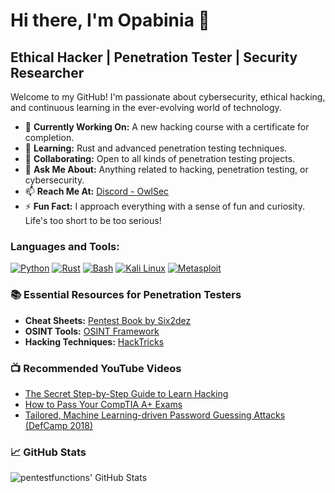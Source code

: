 # Hi there, I'm Opabinia 👋

## Ethical Hacker | Penetration Tester | Security Researcher

Welcome to my GitHub! I'm passionate about cybersecurity, ethical hacking, and continuous learning in the ever-evolving world of technology.

- 🔭 **Currently Working On:** A new hacking course with a certificate for completion.
- 🌱 **Learning:** Rust and advanced penetration testing techniques.
- 👯 **Collaborating:** Open to all kinds of penetration testing projects.
- 💬 **Ask Me About:** Anything related to hacking, penetration testing, or cybersecurity.
- 📫 **Reach Me At:** [Discord - OwlSec](https://discord.gg/owlsec)
- ⚡ **Fun Fact:** I approach everything with a sense of fun and curiosity. Life's too short to be too serious!

### Languages and Tools:

[![Python][python-shield]][python-url]
[![Rust][rust-shield]][rust-url]
[![Bash][bash-shield]][bash-url]
[![Kali Linux][kali-linux-shield]][kali-linux-url]
[![Metasploit][metasploit-shield]][metasploit-url]

### 📚 Essential Resources for Penetration Testers

- **Cheat Sheets:** [Pentest Book by Six2dez](https://pentestbook.six2dez.com/)
- **OSINT Tools:** [OSINT Framework](https://osintframework.com/)
- **Hacking Techniques:** [HackTricks](https://book.hacktricks.xyz/)

### 📺 Recommended YouTube Videos

- [The Secret Step-by-Step Guide to Learn Hacking](https://www.youtube.com/watch?v=2TofunAI6fU)
- [How to Pass Your CompTIA A+ Exams](https://www.youtube.com/watch?v=OS9MJjNK6gA&list=PLG49S3nxzAnlGHY8ObL8DiyP3AIu9vd3K)
- [Tailored, Machine Learning-driven Password Guessing Attacks (DefCamp 2018)](https://www.youtube.com/watch?v=iK6ZbD6v9Gg)

### 📈 GitHub Stats

![pentestfunctions' GitHub Stats](https://github-readme-stats.vercel.app/api?username=pentestfunctions&show_icons=true&theme=radical)

<!-- Links to your social media accounts -->

[python-shield]: https://img.shields.io/badge/-Python-black?style=flat-square&logo=python
[python-url]: https://python.org
[rust-shield]: https://img.shields.io/badge/-Rust-black?style=flat-square&logo=rust
[rust-url]: https://www.rust-lang.org/
[bash-shield]: https://img.shields.io/badge/-Bash-black?style=flat-square&logo=gnu-bash
[bash-url]: https://www.gnu.org/software/bash/
[kali-linux-shield]: https://img.shields.io/badge/-Kali_Linux-black?style=flat-square&logo=kali-linux
[kali-linux-url]: https://www.kali.org/
[metasploit-shield]: https://img.shields.io/badge/-Metasploit-black?style=flat-square&logo=metasploit
[metasploit-url]: https://www.metasploit.com/
